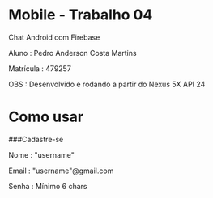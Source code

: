 # Mobile - Trabalho 04

Chat Android com Firebase

Aluno : Pedro Anderson Costa Martins

Matrícula : 479257

OBS : Desenvolvido e rodando a partir do Nexus 5X API 24


# Como usar

###Cadastre-se

Nome : "username"

Email : "username"@gmail.com

Senha : Mínimo 6 chars 
